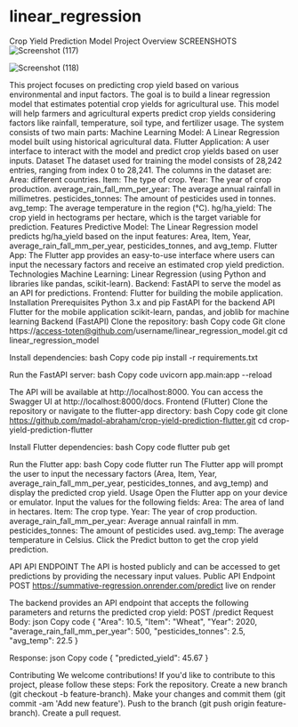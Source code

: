 # linear_regression
Crop Yield Prediction Model
Project Overview
SCREENSHOTS
![Screenshot (117)](https://github.com/user-attachments/assets/ae3e62fc-dd93-4cd5-88d3-819e35a0ca13)

![Screenshot (118)](https://github.com/user-attachments/assets/6a649001-ab0e-4ee6-af4b-e85703c6dd62)



This project focuses on predicting crop yield based on various environmental and input factors. The goal is to build a linear regression model that estimates potential crop yields for agricultural use. This model will help farmers and agricultural experts predict crop yields considering factors like rainfall, temperature, soil type, and fertilizer usage.
The system consists of two main parts:
Machine Learning Model: A Linear Regression model built using historical agricultural data.
Flutter Application: A user interface to interact with the model and predict crop yields based on user inputs.
Dataset
The dataset used for training the model consists of 28,242 entries, ranging from index 0 to 28,241. The columns in the dataset are:
Area: different countries.
Item: The type of crop.
Year: The year of crop production.
average_rain_fall_mm_per_year: The average annual rainfall in millimetres.
pesticides_tonnes: The amount of pesticides used in tonnes.
avg_temp: The average temperature in the region (°C).
hg/ha_yield: The crop yield in hectograms per hectare, which is the target variable for prediction.
Features
Predictive Model: The Linear Regression model predicts hg/ha_yield based on the input features: Area, Item, Year, average_rain_fall_mm_per_year, pesticides_tonnes, and avg_temp.
Flutter App: The Flutter app provides an easy-to-use interface where users can input the necessary factors and receive an estimated crop yield prediction.
Technologies
Machine Learning: Linear Regression (using Python and libraries like pandas, scikit-learn).
Backend: FastAPI to serve the model as an API for predictions.
Frontend: Flutter for building the mobile application.
Installation
Prerequisites
Python 3.x and pip
FastAPI for the backend API
Flutter for the mobile application
scikit-learn, pandas, and joblib for machine learning
Backend (FastAPI)
Clone the repository:
bash
Copy code
Git clone https://access-toten@github.com/username/linear_regression_model.git
cd linear_regression_model


Install dependencies:
bash
Copy code
pip install -r requirements.txt


Run the FastAPI server:
bash
Copy code
uvicorn app.main:app --reload


The API will be available at http://localhost:8000. You can access the Swagger UI at http://localhost:8000/docs.
Frontend (Flutter)
Clone the repository or navigate to the flutter-app directory:
bash
Copy code
git clone https://github.com/madol-abraham/crop-yield-prediction-flutter.git
cd crop-yield-prediction-flutter


Install Flutter dependencies:
bash
Copy code
flutter pub get


Run the Flutter app:
bash
Copy code
flutter run
The Flutter app will prompt the user to input the necessary factors (Area, Item, Year, average_rain_fall_mm_per_year, pesticides_tonnes, and avg_temp) and display the predicted crop yield.
Usage
Open the Flutter app on your device or emulator.
Input the values for the following fields:
Area: The area of land in hectares.
Item: The crop type.
Year: The year of crop production.
average_rain_fall_mm_per_year: Average annual rainfall in mm.
pesticides_tonnes: The amount of pesticides used.
avg_temp: The average temperature in Celsius.
Click the Predict button to get the crop yield prediction.

API
API ENDPOINT The API is hosted publicly and can be accessed to get predictions by providing the necessary input values.
Public API Endpoint POST https://summative-regression.onrender.com/predict live on render


The backend provides an API endpoint that accepts the following parameters and returns the predicted crop yield:
POST /predict
Request Body:
json
Copy code
{
  "Area": 10.5,
  "Item": "Wheat",
  "Year": 2020,
  "average_rain_fall_mm_per_year": 500,
  "pesticides_tonnes": 2.5,
  "avg_temp": 22.5
}

Response:
json
Copy code
{
  "predicted_yield": 45.67
}

Contributing
We welcome contributions! If you'd like to contribute to this project, please follow these steps:
Fork the repository.
Create a new branch (git checkout -b feature-branch).
Make your changes and commit them (git commit -am 'Add new feature').
Push to the branch (git push origin feature-branch).
Create a pull request.


